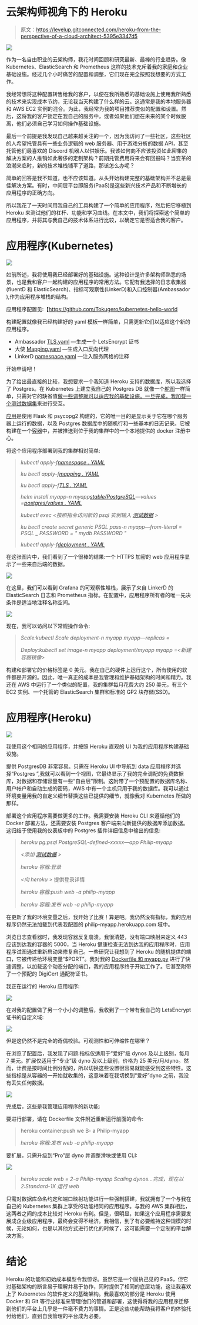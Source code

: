 # 云架构师视角下的 Heroku

> 原文：<https://levelup.gitconnected.com/heroku-from-the-perspective-of-a-cloud-architect-5395e3347d5>

![](img/608c64bd30b63d0f3b52481704957c4a.png)

作为一名自由职业的云架构师，我花时间回顾和研究最新、最棒的行业趋势。像 Kubernetes、ElasticSearch 和 Prometheus 这样的技术充斥着我的家庭和企业基础设施。经过几个小时痛苦的配置和调整，它们现在完全按照我想要的方式工作。

我经常想将这种配置转售给我的客户，以便在我所熟悉的基础设施上使用我所熟悉的技术来实现成本节约，无论我当天构建了什么样的云。这通常是我的本地服务器和 AWS EC2 实例的混合。为此，我经常为我的项目推荐类似的配置和设置。然后，这将我的客户锁定在我自己的服务中，或者如果他们想在未来的某个时候脱离，他们必须自己学习如何操作基础设施。

最后一个前提是我发现自己越来越关注的一个，因为我访问了一些社区，这些社区的人希望托管具有一些业务逻辑的 web 服务器、用于游戏分析的数据 API，甚至托管他们最喜欢的 Discord 机器人以供娱乐。我该如何向不应该投资如此密集的解决方案的人推销如此奢侈的定制架构？前期托管费用将来会有回报吗？当变革的浪潮来临时，新的技术堆栈铺平了道路，那该怎么办呢？

简单的回答是我不知道，也不应该知道。从头开始构建完整的基础架构并不总是最佳解决方案。有时，中间层平台即服务(PaaS)是这些新兴技术产品和不断增长的应用程序的正确方向。

所以我花了一天时间用我自己的工具构建了一个简单的应用程序，然后把它移植到 Heroku 来测试他们的杠杆、功能和学习曲线。在本文中，我们将探索这个简单的应用程序，并将其与我自己的技术体系进行比较，以确定它是否适合我的客户。

# 应用程序(Kubernetes)

![](img/b988b7d5bf30f5566ee073758948a4dc.png)

如前所述，我将使用我已经部署好的基础设施。这种设计是许多架构师熟悉的场景，也是我和客户一起构建的应用程序的常用方法。它配有我选择的日志收集器(fluentD 和 ElasticSearch)、指标可观察性(LinkerD)和入口控制器(Ambassador ),作为应用程序堆栈的结构。

应用程序配置见:【https://github.com/Tokugero/kubernetes-hello-world 

构建配置就像我已经构建好的 yaml 模板一样简单，只需更新它们以适应这个新的应用程序。

*   Ambassador [TLS.yaml](https://raw.githubusercontent.com/Tokugero/kubernetes-hello-world/master/spec/TLS.yaml) —生成一个 LetsEncrypt 证书
*   大使 [Mapping.yaml](https://raw.githubusercontent.com/Tokugero/kubernetes-hello-world/master/spec/Mapping.yaml) —生成入口反向代理
*   LinkerD [namespace.yaml](https://raw.githubusercontent.com/Tokugero/kubernetes-hello-world/master/spec/namespace.yaml) —注入服务网格的注释

开始申请吧！

为了给出最直接的比较，我想要求一个我知道 Heroku 支持的数据库，所以我选择了 Postgres。在 Kubernetes 上建立我自己的 Postgres DB 就像一个[舵图](https://github.com/helm/charts/tree/master/stable/postgresql)一样简单，只需对它的缺省值[做一些调整就可以适应我的基础设施。一旦完成，我加载一个](https://raw.githubusercontent.com/Tokugero/kubernetes-hello-world/master/spec/postgres/values.yaml)[测试数据集](https://github.com/devrimgunduz/pagila)来进行交互。

[应用](https://raw.githubusercontent.com/Tokugero/kubernetes-hello-world/master/app/myapp.py)是使用 Flask 和 psycopg2 构建的，它的唯一目的是显示关于它在哪个服务器上运行的数据，以及 Postgres 数据库中的随机行和一些基本的日志记录。它被构建在一个[容器](https://raw.githubusercontent.com/Tokugero/kubernetes-hello-world/master/app/Dockerfile)中，并被推送到位于我的集群中的一个本地提供的 docker 注册中心。

将这个应用程序部署到我的集群相对简单:

> *kubectl apply-f*[*namespace . YAML*](https://raw.githubusercontent.com/Tokugero/kubernetes-hello-world/master/spec/namespace.yaml)
> 
> *ku bectl apply-f*[*mapping . YAML*](https://raw.githubusercontent.com/Tokugero/kubernetes-hello-world/master/spec/Mapping.yaml)
> 
> *ku bectl apply-f*[*TLS . YAML*](https://raw.githubusercontent.com/Tokugero/kubernetes-hello-world/master/spec/TLS.yaml)
> 
> *helm install myapp-n myapp*[*stable/PostgreSQL*](https://github.com/helm/charts/tree/master/stable/postgresql)*—values =*[*postgres/values . YAML*](https://raw.githubusercontent.com/Tokugero/kubernetes-hello-world/master/spec/postgres/values.yaml)
> 
> *kubectl exec <按照指令访问新的 psql 实例输入* [*测试数据*](https://github.com/devrimgunduz/pagila) *>*
> 
> *ku bectl create secret generic PSQL pass-n myapp—from-literal = PSQL _ PASSWORD = " mydb PASSWORD "*
> 
> *kubectl apply-f*[*deployment . YAML*](https://raw.githubusercontent.com/Tokugero/kubernetes-hello-world/master/spec/Deployment.yaml)

在这张图片中，我们看到了一个很棒的结果:一个 HTTPS 加密的 web 应用程序显示了一些来自后端的数据。

![](img/2cebafa78725b6f0274d3ac1f5fb5d97.png)

在这里，我们可以看到 Grafana 的可观察性堆栈，展示了来自 LinkerD 的 ElasticSearch 日志和 Prometheus 指标。在配置中，应用程序所有者的唯一先决条件是适当地注释名称空间。

![](img/75157ca3369a8ed881336387402316e9.png)

现在，我可以访问以下常规操作命令:

> *Scale:kubectl Scale deployment-n myapp myapp—replicas =<n>*
> 
> *Deploy:kubectl set image-n myapp deployment/myapp myapp =<新建容器镜像>*

构建和部署它的价格标签是 0 美元。我在自己的硬件上运行这个，所有使用的软件都是开源的。因此，唯一真正的成本是我管理和维护基础架构的时间和精力。我还在 AWS 中运行了一个类似的配置，我的集群每月花费大约 250 美元，有三个 EC2 实例、一个托管的 ElasticSearch 集群和标准的 GP2 块存储(SSD)。

# 应用程序(Heroku)

![](img/b2a177b36ae61b6f5e12bc3a36efe444.png)

我使用这个相同的应用程序，并按照 Heroku 直观的 UI 为我的应用程序构建基础设施。

提供 PostgresDB 非常容易。只需在 Heroku UI 中导航到 data 应用程序并选择“Postgres ”,我就可以看到一个视图，它最终显示了我的完全调配的免费数据库，对数据和存储容量有一些“自由层”限制。这附带了一个预配置的数据库名称、用户帐户和自动生成的密码，AWS 中有一个主机只用于我的数据库。我可以通过环境变量用我的自定义细节替换这些已提供的细节，就像我对 Kubernetes 所做的那样。

部署这个应用程序需要做更多的工作。我需要安装 Heroku CLI 来遵循他们的 Docker 部署方法，还需要安装 Postgres 客户端来向新提供的数据库添加数据。这归结于使用我的仪表板中的 Postgres 插件详细信息中输出的信息:

> *heroku pg:psql PostgreSQL-defined-xxxxx—app Philip-myapp*
> 
> *<添加* [*测试数据*](https://github.com/devrimgunduz/pagila) *>*
> 
> *heroku 容器:登录*
> 
> *<向 heroku >* 提供登录详情
> 
> *heroku 容器:push web -a philip-myapp*
> 
> *heroku 容器:发布 web -a philip-myapp*

在更新了我的环境变量之后，我开始了比赛！算是吧。我仍然没有指标，我的应用程序仍然无法加载到代表我配置的 philip-myapp.herokuapp.com 域中。

浏览日志查看器时，我发现容器反复崩溃。我很清楚，没有端口映射来定义 443 应该到达我的容器的 5000，当 Heroku 健康检查无法到达我的应用程序时，应用程序试图通过重新启动来修复自己。一些研究让我想到了 Heroku 的随机提供的端口，它被传递给环境变量“$PORT”。我对我的 [Dockerfile 和 myapp.py](https://github.com/Tokugero/kubernetes-hello-world/commit/90c6981ee9e9fa9ae44a7f662677efaad809113a) 进行了快速调整，以加载这个动态分配的端口，我的应用程序终于开始工作了。它甚至附带了一个预配的 DigiCert 通配符证书。

我正在运行的 Heroku 应用程序:

![](img/560f5f669a9f244d250b559a4a9d70ff.png)

在对我的配置做了另一个小小的调整后，我收到了一个带有我自己的 LetsEncrypt 证书的自定义域:

![](img/0d7874e9236e37b7ba45cc206a7e1da7.png)

但是这仍然不是完全的奇偶校验。可观测性和可伸缩性在哪里？

在浏览了配置后，我发现了问题:指标仅适用于“爱好”级 dynos 及以上级别，每月 7 美元。扩展仅适用于“专业”级 dyno 及以上级别，价格为 25 美元/月/dyno。然而，计费是按时间比例分配的，所以切换这些设置很容易就能感受到这些特性。这些指标是从容器的一开始就收集的，这意味着在我切换到“爱好”dyno 之前，我没有丢失任何数据。

![](img/2696ce840d44ef9667e5dcda55a6b71a.png)

完成后，这些是我管理应用程序的新功能:

要进行部署，请在 Dockerfile 文件附近重新运行前面的命令:

> heroku container:push we B- a Philip-myapp
> 
> *heroku 容器:发布 web -a philip-myapp*

要扩展，只需升级到“Pro”层 dyno 并调整滑块或使用 CLI:

![](img/8c005392b0f7ac5ac4a6e87ac14503d2.png)

> *heroku scale web = 2-a Philip-myapp
> Scaling dynos…完成，现在以 2:Standard-1X 运行 web*

只需对数据库命名约定和端口映射功能进行一些强制搭建，我就拥有了一个与我在自己的 Kubernetes 集群上享受的功能相同的应用程序。与我的 AWS 集群相比，这两者之间的成本比较对 Heroku 有利。但是，很明显，如果这个应用程序需要发展成企业级应用程序，最终会变得不经济。我相信，到了有必要维持这种规模的时候，无论如何，也是以其他方式进行优化的时候了，这可能需要一个定制的平台解决方案。

# 结论

Heroku 的功能和初始成本模型令我惊讶。虽然它是一个固执己见的 PaaS，但它对基础架构的断言易于理解并易于协作，同时提供了相同的底层功能，这让我喜欢上了 Kubernetes 的软件定义的基础架构。我最喜欢的部分是 Heroku 使用 Docker 和 Git 等行业标准来管理他们的管道和部署，这使得将我的应用程序迁移到他们的平台上几乎是一件毫不费力的事情。正是这些功能帮助我将客户的体验托付给他们，直到自我管理的平台成为必要。